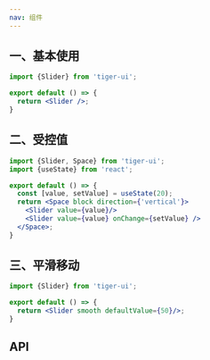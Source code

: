 ```yaml
---
nav: 组件
---
```


## 一、基本使用
```jsx
import {Slider} from 'tiger-ui';

export default () => {
  return <Slider />;
}
```

## 二、受控值

```jsx
import {Slider, Space} from 'tiger-ui';
import {useState} from 'react';

export default () => {
  const [value, setValue] = useState(20);
  return <Space block direction={'vertical'}>
    <Slider value={value}/>
    <Slider value={value} onChange={setValue} />
  </Space>;
}
```

## 三、平滑移动
```jsx
import {Slider} from 'tiger-ui';

export default () => {
  return <Slider smooth defaultValue={50}/>;
}
```

## API
<API id="Slider"></API>
